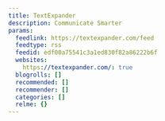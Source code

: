 ```yaml
---
title: TextExpander
description: Communicate Smarter
params:
  feedlink: https://textexpander.com/feed
  feedtype: rss
  feedid: edf00a75541c3a1ed830f82a86222b6f
  websites:
    https://textexpander.com/: true
  blogrolls: []
  recommended: []
  recommender: []
  categories: []
  relme: {}
---
```


